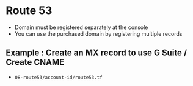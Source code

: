 # Route 53

  - Domain must be registered separately at the console
  - You can use the purchased domain by registering multiple records


## Example : Create an MX record to use G Suite / Create CNAME

  - `08-route53/account-id/route53.tf`

